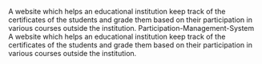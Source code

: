 A website which helps an educational institution keep track of the certificates of the students and grade them based on their participation in various courses outside the institution.
Participation-Management-System
A website which helps an educational institution keep track of the certificates of the students and grade them based on their participation in various courses outside the institution.
